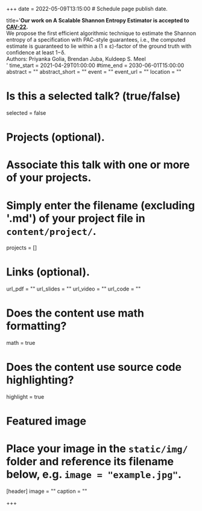 +++
date = 2022-05-09T13:15:00  # Schedule page publish date.

title='<b>Our work on A Scalable Shannon Entropy Estimator is accepted to  <a href="http://i-cav.org/2022/">CAV-22</a>.</b> <br> We propose the first efficient algorithmic technique to estimate the Shannon entropy of a specification with PAC-style guarantees, i.e., the computed estimate is guaranteed to lie within a (1 ± ε)-factor of the ground truth with confidence at least 1−δ. <br>Authors:  Priyanka Golia, Brendan Juba, Kuldeep S. Meel<br> '
time_start = 2021-04-29T01:00:00
#time_end = 2030-06-01T15:00:00
abstract = ""
abstract_short = ""
event = ""
event_url = ""
location = ""

# Is this a selected talk? (true/false)
selected = false

# Projects (optional).
#   Associate this talk with one or more of your projects.
#   Simply enter the filename (excluding '.md') of your project file in `content/project/`.
projects = []

# Links (optional).
url_pdf = ""
url_slides = ""
url_video = ""
url_code = ""

# Does the content use math formatting?
math = true

# Does the content use source code highlighting?
highlight = true

# Featured image
# Place your image in the `static/img/` folder and reference its filename below, e.g. `image = "example.jpg"`.
[header]
image = ""
caption = ""

+++
